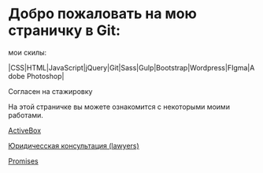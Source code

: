 


# Добро пожаловать на мою страничку в Git:

мои скилы: 

|CSS|HTML|JavaScript|jQuery|Git|Sass|Gulp|Bootstrap|Wordpress|FIgma|Adobe Photoshop|

Согласен на стажировку

На этой страничке вы можете ознакомится с некоторыми моими работами. 

[ActiveBox](https://lunyak.github.io/ActiveBox "1")

[Юридичесская консультация (lawyers)](https://lunyak.github.io/lawyers "2")

[Promises](https://lunyak.github.io/Love "3")

